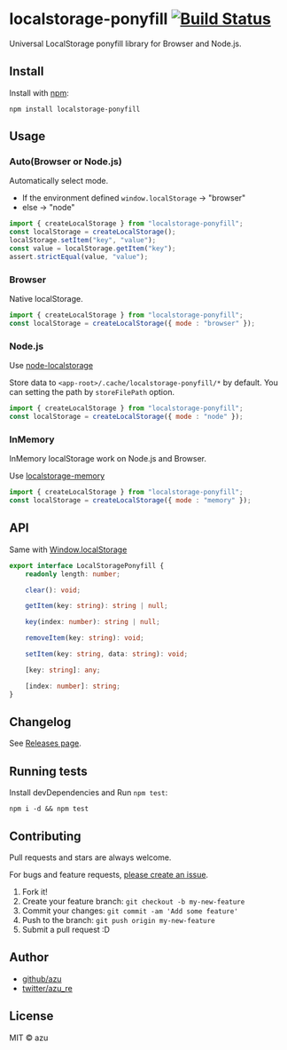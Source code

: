 # localstorage-ponyfill [![Build Status](https://travis-ci.org/azu/localstorage-ponyfill.svg?branch=master)](https://travis-ci.org/azu/localstorage-ponyfill)

Universal LocalStorage ponyfill library for Browser and Node.js.

## Install

Install with [npm](https://www.npmjs.com/):

    npm install localstorage-ponyfill

## Usage

### Auto(Browser or Node.js)

Automatically select mode.

- If the environment defined `window.localStorage` -> "browser"
- else -> "node"

```js
import { createLocalStorage } from "localstorage-ponyfill";
const localStorage = createLocalStorage();
localStorage.setItem("key", "value");
const value = localStorage.getItem("key");
assert.strictEqual(value, "value");        
```

### Browser

Native localStorage.

```js
import { createLocalStorage } from "localstorage-ponyfill";
const localStorage = createLocalStorage({ mode : "browser" });
```

### Node.js

Use [node-localstorage](https://github.com/lmaccherone/node-localstorage "node-localstorage")

Store data to `<app-root>/.cache/localstorage-ponyfill/*` by default.
You can setting the path by `storeFilePath` option.

```js
import { createLocalStorage } from "localstorage-ponyfill";
const localStorage = createLocalStorage({ mode : "node" });
```

### InMemory

InMemory localStorage work on Node.js and Browser.

Use [localstorage-memory](https://github.com/gr2m/localstorage-memory "localstorage-memory")

```js
import { createLocalStorage } from "localstorage-ponyfill";
const localStorage = createLocalStorage({ mode : "memory" });
```

## API

Same with [Window.localStorage](https://developer.mozilla.org/en-US/docs/Web/API/Window/localStorage)

```ts
export interface LocalStoragePonyfill {
    readonly length: number;

    clear(): void;

    getItem(key: string): string | null;

    key(index: number): string | null;

    removeItem(key: string): void;

    setItem(key: string, data: string): void;

    [key: string]: any;

    [index: number]: string;
}

```

## Changelog

See [Releases page](https://github.com/azu/localstorage-ponyfill/releases).

## Running tests

Install devDependencies and Run `npm test`:

    npm i -d && npm test

## Contributing

Pull requests and stars are always welcome.

For bugs and feature requests, [please create an issue](https://github.com/azu/localstorage-ponyfill/issues).

1. Fork it!
2. Create your feature branch: `git checkout -b my-new-feature`
3. Commit your changes: `git commit -am 'Add some feature'`
4. Push to the branch: `git push origin my-new-feature`
5. Submit a pull request :D

## Author

- [github/azu](https://github.com/azu)
- [twitter/azu_re](https://twitter.com/azu_re)

## License

MIT © azu
